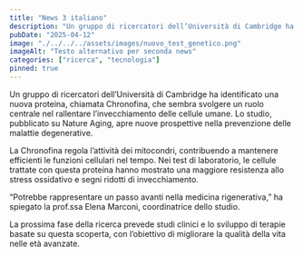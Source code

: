 ```yaml
---
title: "News 3 italiano"
description: "Un gruppo di ricercatori dell’Università di Cambridge ha identificato una nuova proteina, chiamata Chronofina, che sembra svolgere un ruolo centrale nel rallentare l’invecchiamento delle cellule umane. Lo studio, pubblicato su Nature Aging, apre nuove prospettive nella prevenzione delle malattie degenerative."
pubDate: "2025-04-12"
image: "./../../../assets/images/nuovo_test_genetico.png"
imageAlt: "Testo alternativo per seconda news"
categories: ["ricerca", "tecnologia"]
pinned: true
---
```


Un gruppo di ricercatori dell’Università di Cambridge ha identificato una nuova proteina, chiamata Chronofina, che sembra svolgere un ruolo centrale nel rallentare l’invecchiamento delle cellule umane. Lo studio, pubblicato su Nature Aging, apre nuove prospettive nella prevenzione delle malattie degenerative.

La Chronofina regola l’attività dei mitocondri, contribuendo a mantenere efficienti le funzioni cellulari nel tempo. Nei test di laboratorio, le cellule trattate con questa proteina hanno mostrato una maggiore resistenza allo stress ossidativo e segni ridotti di invecchiamento.

“Potrebbe rappresentare un passo avanti nella medicina rigenerativa,” ha spiegato la prof.ssa Elena Marconi, coordinatrice dello studio.

La prossima fase della ricerca prevede studi clinici e lo sviluppo di terapie basate su questa scoperta, con l’obiettivo di migliorare la qualità della vita nelle età avanzate.
